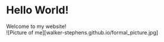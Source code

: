 # Hello World!
Welcome to my website!  
![Picture of me][walker-stephens.github.io/formal_picture.jpg]
